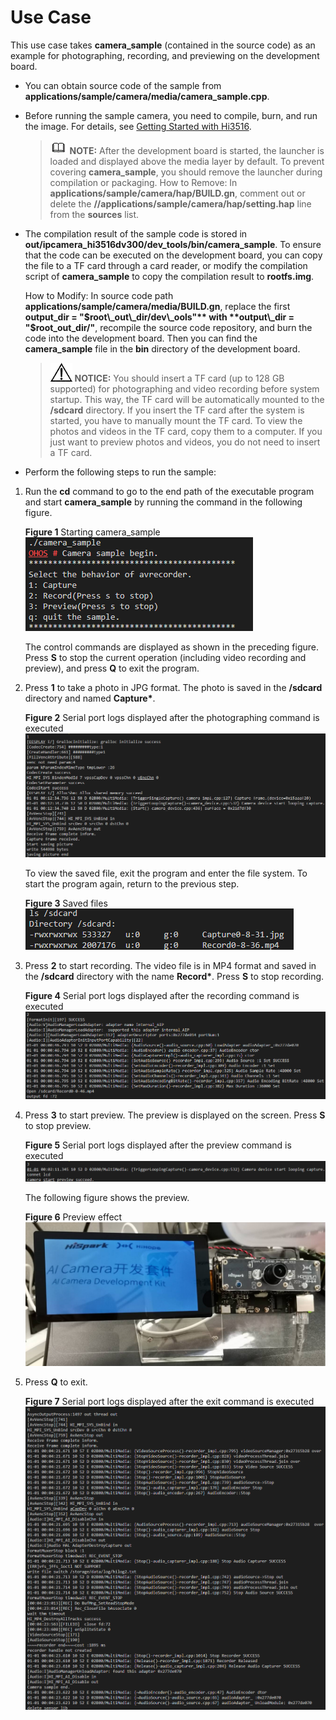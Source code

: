 # Use Case<a name="EN-US_TOPIC_0000001055301733"></a>

This use case takes  **camera\_sample**  \(contained in the source code\) as an example for photographing, recording, and previewing on the development board.

-   You can obtain source code of the sample from  **applications/sample/camera/media/camera\_sample.cpp**.
-   Before running the sample camera, you need to compile, burn, and run the image. For details, see  [Getting Started with Hi3516](../quick-start/introduction-to-the-hi3516-development-board.md).

    >![](public_sys-resources/icon-note.gif) **NOTE:** 
    >After the development board is started, the launcher is loaded and displayed above the media layer by default. To prevent covering  **camera\_sample**, you should remove the launcher during compilation or packaging.
    >How to Remove: In  **applications/sample/camera/hap/BUILD.gn**, comment out or delete the  **//applications/sample/camera/hap/setting.hap**  line from the  **sources**  list.

-   The compilation result of the sample code is stored in  **out/ipcamera\_hi3516dv300/dev\_tools/bin/camera\_sample**. To ensure that the code can be executed on the development board, you can copy the file to a TF card through a card reader, or modify the compilation script of  **camera\_sample**  to copy the compilation result to  **rootfs.img**.

    How to Modify: In source code path  **applications/sample/camera/media/BUILD.gn**, replace the first  **output\_dir = "$root\_out\_dir/dev\_ools"**  with  **output\_dir = "$root\_out\_dir/"**, recompile the source code repository, and burn the code into the development board. Then you can find the  **camera\_sample**  file in the  **bin**  directory of the development board.

    >![](public_sys-resources/icon-notice.gif) **NOTICE:** 
    >You should insert a TF card \(up to 128 GB supported\) for photographing and video recording before system startup. This way, the TF card will be automatically mounted to the  **/sdcard**  directory. If you insert the TF card after the system is started, you have to manually mount the TF card.
    >To view the photos and videos in the TF card, copy them to a computer. If you just want to preview photos and videos, you do not need to insert a TF card.

-   Perform the following steps to run the sample:

1.  Run the  **cd**  command to go to the end path of the executable program and start  **camera\_sample**  by running the command in the following figure.

    **Figure  1**  Starting camera\_sample<a name="fig380985885020"></a>  
    ![](figures/starting-camera_sample.png "starting-camera_sample")

    The control commands are displayed as shown in the preceding figure. Press  **S**  to stop the current operation \(including video recording and preview\), and press  **Q**  to exit the program.

2.  Press  **1**  to take a photo in JPG format. The photo is saved in the  **/sdcard**  directory and named  **Capture\***.

    **Figure  2**  Serial port logs displayed after the photographing command is executed<a name="fig17819185018384"></a>  
    ![](figures/serial-port-logs-displayed-after-the-photographing-command-is-executed.png "serial-port-logs-displayed-after-the-photographing-command-is-executed")

    To view the saved file, exit the program and enter the file system. To start the program again, return to the previous step.

    **Figure  3**  Saved files<a name="fig166391743154619"></a>  
    ![](figures/saved-files.png "saved-files")

3.  Press  **2**  to start recording. The video file is in MP4 format and saved in the  **/sdcard**  directory with the name  **Record\***. Press  **S**  to stop recording.

    **Figure  4**  Serial port logs displayed after the recording command is executed<a name="fig6340814174317"></a>  
    ![](figures/serial-port-logs-displayed-after-the-recording-command-is-executed.png "serial-port-logs-displayed-after-the-recording-command-is-executed")

4.  Press  **3**  to start preview. The preview is displayed on the screen. Press  **S**  to stop preview.

    **Figure  5**  Serial port logs displayed after the preview command is executed<a name="fig9658148124414"></a>  
    ![](figures/serial-port-logs-displayed-after-the-preview-command-is-executed.png "serial-port-logs-displayed-after-the-preview-command-is-executed")

    The following figure shows the preview.

    **Figure  6**  Preview effect<a name="fig24541759597"></a>  
    ![](figures/preview-effect.jpg "preview-effect")

5.  Press  **Q**  to exit.

    **Figure  7**  Serial port logs displayed after the exit command is executed<a name="fig1755682174514"></a>  
    ![](figures/serial-port-logs-displayed-after-the-exit-command-is-executed.png "serial-port-logs-displayed-after-the-exit-command-is-executed")


